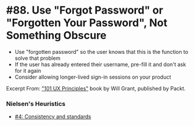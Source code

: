 # #88. Use "Forgot Password" or "Forgotten Your Password", Not Something Obscure
-  Use "forgotten password" so the user knows that this is the function to solve that problem
-  If the user has already entered their username, pre-fill it and don't ask for it again
-  Consider allowing longer-lived sign-in sessions on your product

Excerpt From: ["101 UX Principles"](https://www.packtpub.com/web-development/101-ux-principles) book by Will Grant, published by Packt.

### Nielsen's Heuristics
- [#4: Consistency and standards](https://github.com/fullcircle23/fullcircle23.github.io/blob/master/2020/ui-ux/ui-ux-principles-and-best-practices.md#4-consistency-and-standards)
